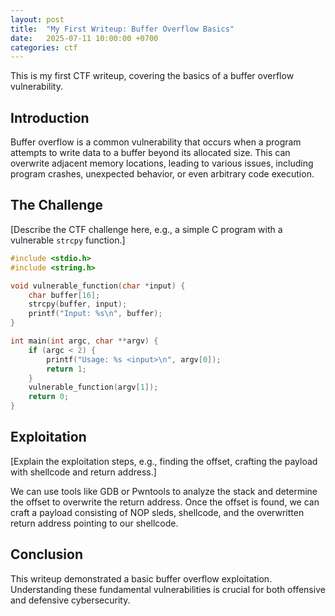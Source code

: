 ```yaml
---
layout: post
title:  "My First Writeup: Buffer Overflow Basics"
date:   2025-07-11 10:00:00 +0700
categories: ctf
---
```


This is my first CTF writeup, covering the basics of a buffer overflow vulnerability.

## Introduction

Buffer overflow is a common vulnerability that occurs when a program attempts to write data to a buffer beyond its allocated size. This can overwrite adjacent memory locations, leading to various issues, including program crashes, unexpected behavior, or even arbitrary code execution.

## The Challenge

[Describe the CTF challenge here, e.g., a simple C program with a vulnerable `strcpy` function.]

```c
#include <stdio.h>
#include <string.h>

void vulnerable_function(char *input) {
    char buffer[16];
    strcpy(buffer, input);
    printf("Input: %s\n", buffer);
}

int main(int argc, char **argv) {
    if (argc < 2) {
        printf("Usage: %s <input>\n", argv[0]);
        return 1;
    }
    vulnerable_function(argv[1]);
    return 0;
}
```

## Exploitation

[Explain the exploitation steps, e.g., finding the offset, crafting the payload with shellcode and return address.]

We can use tools like GDB or Pwntools to analyze the stack and determine the offset to overwrite the return address. Once the offset is found, we can craft a payload consisting of NOP sleds, shellcode, and the overwritten return address pointing to our shellcode.

## Conclusion

This writeup demonstrated a basic buffer overflow exploitation. Understanding these fundamental vulnerabilities is crucial for both offensive and defensive cybersecurity.

```
